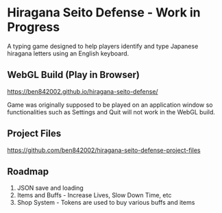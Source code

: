 # Hiragana Seito Defense - Work in Progress
A typing game designed to help players identify and type Japanese hiragana letters using an English keyboard.  

## WebGL Build (Play in Browser)
https://ben842002.github.io/hiragana-seito-defense/  

Game was originally supposed to be played on an application window so functionalities such as Settings and Quit will not work in the WebGL build.

## Project Files
https://github.com/ben842002/hiragana-seito-defense-project-files

## Roadmap
1. JSON save and loading
2. Items and Buffs - Increase Lives, Slow Down Time, etc
3. Shop System - Tokens are used to buy various buffs and items 
